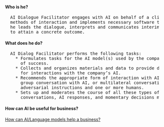 #### Who is he?
<pre>
  AI Dialogue Facilitator engages with AI on behalf of a client. He selects the most suitable models, 
  methods of interaction and implements necessary software tools. Subsequently, together with the customer 
  he leads the dialogue, interprets and communicates interim outcomes, and iterates the process as needed 
  to attain a concrete outcome.
</pre>
#### What does he do?
<pre>
  AI Dialog Facilitator performs the following tasks:
    * Formulates tasks for the AI model(s) used by the company, ensuring a reasonable expectation 
      of success.
    * Collects and organizes materials and data to provide descriptive context to and documented precedents 
      for interactions with the company’s AI.
    * Recommends the appropriate form of interaction with AI for each task, such as one-on-one dialogue, 
      group conversation with AI, or multilateral conversation involving multiple copies of AI with 
      adversarial instructions and one or more humans.
    * Sets up and moderates the course of all these types of interactions, documenting the stages of 
      conversations, AI responses, and momentary decisions made by the human participants.
</pre>
#### How can AI be useful for business?
[How can AI/Language models help a business?](https://github.com/ai-dialogue-facilitator/how-can-ai-help-business)
